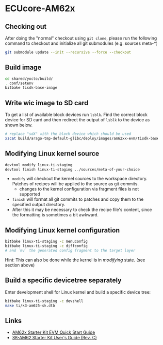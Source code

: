 # ECUcore-AM62x

## Checking out

After doing the "normal" checkout using `git clone`, please run the following
command to checkout and initialize all git submodules (e.g. sources meta-\*)

```sh
git submodule update --init --recursive --force --checkout
```

## Build image

```sh
cd shared/yocto/build/
. conf/setenv
bitbake tisdk-base-image
```

## Write wic image to SD card

To get a list of available block devices run `lsblk`. Find the correct block
device for SD card and then redirect the output of `lsblk` to the device as
shown below.

```sh
# replace "sdX" with the block device which should be used
xzcat build/arago-tmp-default-glibc/deploy/images/am62xx-evm/tisdk-base-image-am62xx-evm.wic.xz > /dev/sdX
```

## Modifying Linux kernel source

```sh
devtool modify linux-ti-staging
devtool finish linux-ti-staging ../sources/meta-of-your-choice
```

* `modify` will checkout the kernel sources to the workspace directory. Patches
  of recipes will be applied to the source as git commits.
  * changes to the kernel configuration via fragment files is not supported
* `finish` will format all git commits to patches and copy them to the
  specified output directory.
* After this it may be necessary to check the recipe file's content, since the
  formatting is sometimes a bit awkward.

## Modifying Linux kernel configuration

```sh
bitbake linux-ti-staging -c menuconfig
bitbake linux-ti-staging -c diffconfig
# and `mv` the generated config fragment to the target layer
```

Hint: This can also be done while the kernel is in *modifying* state. (see
section above)

## Build a specific devicetree separately

Enter development shell for Linux kernel and build a specific device tree:

```sh
bitbake linux-ti-staging -c devshell
make ti/k3-am625-sk.dtb
```

## Links

* [AM62x Starter Kit EVM Quick Start Guide](https://dev.ti.com/tirex/explore/node?node=A__AdoyIZ2jtLBUfHZNVmgFBQ__am62x-devtools__FUz-xrs__LATEST&search=am62x)
* [SK-AM62 Starter Kit User's Guide (Rev. C)](https://www.ti.com/document-viewer/lit/html/spruj40)
